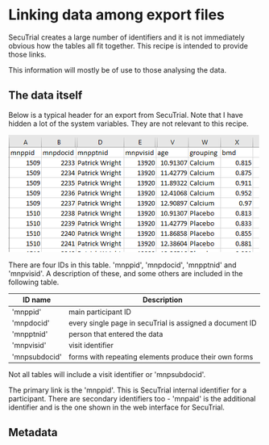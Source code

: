# Linking data among export files

SecuTrial creates a large number of identifiers and it is not immediately obvious how the tables all fit together. This recipe is intended to provide those links. 

This information will mostly be of use to those analysing the data.

## The data itself

Below is a typical header for an export from SecuTrial. Note that I have hidden a lot of the system variables. They are not relevant to this recipe.

![datahead](fig/data_head.png "datahead")

There are four IDs in this table. 'mnppid', 'mnpdocid', 'mnpptnid' and 'mnpvisid'. A description of these, and some others are included in the following table.

ID name | Description
--------|--------------
'mnppid' | main participant ID
'mnpdocid' | every single page in secuTrial is assigned a document ID
'mnpptnid' | person that entered the data
'mnpvisid' | visit identifier
'mnpsubdocid' | forms with repeating elements produce their own forms

Not all tables will include a visit identifier or 'mnpsubdocid'.




The primary link is the 'mnppid'. This is SecuTrial internal identifier for a participant. There are secondary identifiers too - 'mnpaid' is the additional identifier and is the one shown in the web interface for SecuTrial.






## Metadata












